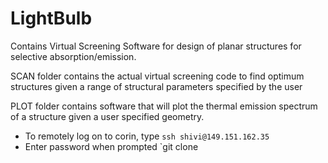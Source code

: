 # LightBulb
Contains Virtual Screening Software for design of planar structures for selective absorption/emission.

SCAN folder contains the actual virtual screening code to find optimum structures given a range of structural
parameters specified by the user

PLOT folder contains software that will plot the thermal emission spectrum of a structure given a user specified geometry.

- To remotely log on to corin, type
`ssh shivi@149.151.162.35`
- Enter password when prompted
`git clone 


